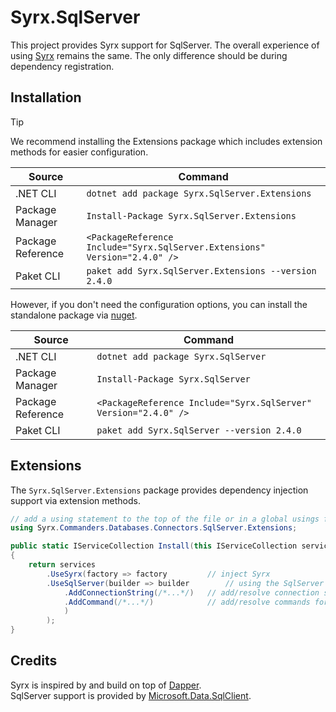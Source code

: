 # Syrx.SqlServer

This project provides Syrx support for SqlServer. The overall experience of using [Syrx](https://github.com/Syrx/Syrx) remains the same. The only difference should be during dependency registration. 


## Installation 
> [!TIP]
> We recommend installing the Extensions package which includes extension methods for easier configuration. 

|Source|Command|
|--|--|
|.NET CLI|```dotnet add package Syrx.SqlServer.Extensions```
|Package Manager|```Install-Package Syrx.SqlServer.Extensions```
|Package Reference|```<PackageReference Include="Syrx.SqlServer.Extensions" Version="2.4.0" />```|
|Paket CLI|```paket add Syrx.SqlServer.Extensions --version 2.4.0```|

However, if you don't need the configuration options, you can install the standalone package via [nuget](https://www.nuget.org/packages/Syrx.SqlServer/).  

|Source|Command|
|--|--|
|.NET CLI|```dotnet add package Syrx.SqlServer```
|Package Manager|```Install-Package Syrx.SqlServer```
|Package Reference|```<PackageReference Include="Syrx.SqlServer" Version="2.4.0" />```|
|Paket CLI|```paket add Syrx.SqlServer --version 2.4.0```|


## Extensions
The `Syrx.SqlServer.Extensions` package provides dependency injection support via extension methods. 

```csharp
// add a using statement to the top of the file or in a global usings file.
using Syrx.Commanders.Databases.Connectors.SqlServer.Extensions;

public static IServiceCollection Install(this IServiceCollection services)
{
    return services
        .UseSyrx(factory => factory         // inject Syrx
        .UseSqlServer(builder => builder        // using the SqlServer implementation
            .AddConnectionString(/*...*/)   // add/resolve connection string details 
            .AddCommand(/*...*/)            // add/resolve commands for each type/method
            )
        );
}
```

## Credits
Syrx is inspired by and build on top of [Dapper](https://github.com/DapperLib/Dapper).    
SqlServer support is provided by [Microsoft.Data.SqlClient](https://github.com/dotnet/sqlclient).